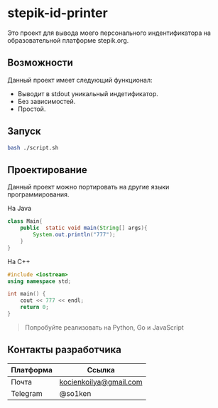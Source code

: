 # stepik-id-printer

Это проект для вывода моего персонального индентификатора на образовательной платформе stepik.org.

## Возможности

Данный проект имеет следующий функционал:

* Выводит в stdout уникальный индетификатор.
* Без зависимостей.
* Простой.

## Запуск

```bash
bash ./script.sh
```

## Проектирование

Данный проект можно портировать на другие языки программирования.

На Java
```java
class Main{
    public  static void main(String[] args){
        System.out.println("777");
    }
}
```
На С++
```cpp
#include <iostream>
using namespace std;

int main() {
    cout << 777 << endl;
    return 0;
}
```
> Попробуйте реализовать на Python, Go и JavaScript

## Контакты разработчика

| Платформа | Ссылка |
|------------|--------|
| Почта      | kocienkoilya@gmail.com|
|Telegram    | @so1ken               |

